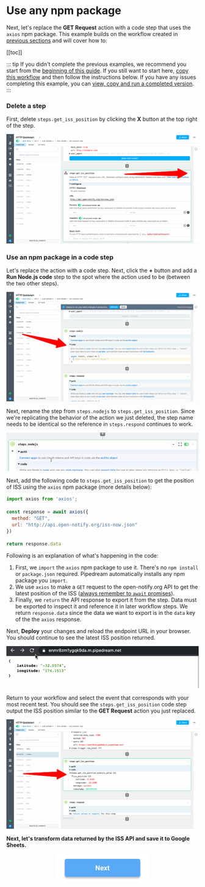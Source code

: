 # Use any npm package

Next, let's replace the **GET Request** action with a code step that uses the `axios` npm package. This example builds on the workflow created in [previous sections](/quickstart/) and will cover how to:

[[toc]]

::: tip
If you didn't complete the previous examples, we recommend you start from the [beginning of this guide](/quickstart/). If you still want to start here, [copy this workflow](https://pipedream.com/@gettingstarted/quickstart-make-outbound-http-requests-p_6lCQOLo) and then follow the instructions below. If you have any issues completing this example, you can [view, copy and run a completed version](https://pipedream.com/@gettingstarted/quickstart-use-any-npm-package-p_pWCg5BP).
:::

### Delete a step

First, delete `steps.get_iss_position` by clicking the **X** button at the top right of the step.

![image-20210525175501367](./images/image-20210525175501367.png)

### Use an npm package in a code step

Let's replace the action with a code step. Next, click the **+** button and add a **Run Node.js code** step to the spot where the action used to be (between the two other steps).

![image-20210525175626293](./images/image-20210525175626293.png)

Next, rename the step from `steps.nodejs` to `steps.get_iss_position`. Since we're replicating the behavior of the action we just deleted, the step name needs to be identical so the reference in `steps.respond` continues to work.

![rename-nodejs](./images/rename-nodejs.gif)

Next, add the following code to `steps.get_iss_position` to get the position of ISS using the `axios` npm package (more details below):

```javascript
import axios from 'axios';

const response = await axios({
  method: "GET",
  url: "http://api.open-notify.org/iss-now.json"
})

return response.data
```

Following is an explanation of what's happening in the code:

1. First, we `import` the `axios` npm package to use it. There's no `npm install` or `package.json` required. Pipedream automatically installs any npm package you `import`.
2. We use `axios` to make a `GET` request to the open-notify.org API to get the latest position of the ISS ([always remember to `await` promises](/code/nodejs/async/)).
3. Finally, we `return` the API response to export it from the step. Data must be exported to inspect it and reference it in later workflow steps. We return `response.data` since the data we want to export is in the `data` key of the the `axios` response.

Next, **Deploy** your changes and reload the endpoint URL in your browser. You should continue to see the latest ISS position returned. 

![reload-iss-position](./images/reload-iss-position.gif)

Return to your workflow and select the event that corresponds with your most recent test. You should see the `steps.get_iss_position` code step output the ISS position similar to the **GET Request** action you just replaced.

![image-20210525181057299](./images/image-20210525181057299.png)

**Next, let's transform data returned by the ISS API and save it to Google Sheets.** 

<p style="text-align:center;">
<a :href="$withBase('/quickstart/add-data-to-google-sheets/')"><img src="../next.png"></a>
</p>